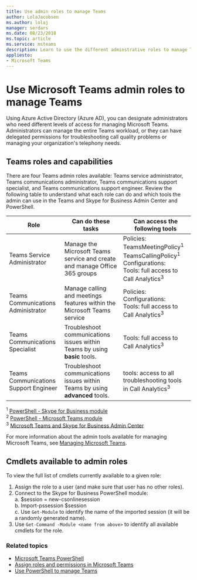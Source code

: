 ```yaml
---
title: Use admin roles to manage Teams
author: LolaJacobsen
ms.author: lolaj
manager: serdars
ms.date: 08/23/2018
ms.topic: article
ms.service: msteams
description: Learn to use the different adminstrative roles to manage Teams.
appliesto: 
- Microsoft Teams
---
```


# Use Microsoft Teams admin roles to manage Teams

Using Azure Active Directory (Azure AD), you can designate administrators who need different levels of access for managing Microsoft Teams. Administrators can manage the entire Teams workload, or they can have delegated permissions for troubleshooting call quality problems or managing your organization's telephony needs. 

## Teams roles and capabilities

There are four Teams admin roles available: Teams service administrator, Teams communications administrator, Teams communications support specialist, and Teams communications support engineer. Review the following table to understand what each role can do and which tools the admin can use in the Teams and Skype for Business Admin Center and PowerShell.

<!-- add Global admin role? -->

| Role | Can do these tasks | Can access the following tools |
|----- | ------------------ | ------------------------------ |
| Teams Service Administrator | Manage the Microsoft Teams service and create and manage Office 365 groups | Policies:  <br>TeamsMeetingPolicy<sup>1</sup><br> TeamsCallingPolicy<sup>1</sup><br>Configurations:<br>Tools: full access to Call Analytics<sup>3</sup> |
| Teams Communications Administrator | Manage calling and meetings features within the Microsoft Teams service | Policies:<br>Configurations:<br>Tools: full access to Call Analytics<sup>3</sup> |
| Teams Communications Specialist | Troubleshoot communications issues within Teams by using **basic** tools.| Tools: full access to Call Analytics<sup>3</sup> |
| Teams Communications Support Engineer | Troubleshoot communications issues within Teams by using **advanced** tools. | tools: access to all troubleshooting tools in Call Analytics<sup>3</sup>

<sup>1</sup> [PowerShell - Skype for Business module](https://docs.microsoft.com/en-us/office365/enterprise/powershell/manage-skype-for-business-online-with-office-365-powershell)<br>
<sup>2</sup> [PowerShell - Microsoft Teams module](https://www.powershellgallery.com/packages/MicrosoftTeams/)<br>
<sup>3</sup> [Microsoft Teams and Skype for Business Admin Center](https://docs.microsoft.com/en-us/microsoftteams/manage-teams-skypeforbusiness-admin-center)
<!-- <sup>4</sup> Azure Active Directory Admin Center <<note that these are going to come later because they’re related to O365 Group management>> 
<sup>5</sup> Microsoft 365 Admin Center <<note that these are going to come later because they’re related to O365 Group management>> 
-->
For more information about the admin tools available for managing Microsoft Teams, see [Managing Microsoft Teams](https://docs.microsoft.com/en-us/microsoftteams/manage-teams-skypeforbusiness-admin-center).

## Cmdlets available to admin roles

To view the full list of cmdlets currently available to a given role:

1.	Assign the role to a user (and make sure that user has no other roles).
2.	Connect to the Skype for Business PowerShell module:<br>
    a. $session = new-csonlinesession<br>
    b. Import-pssession $session <br>
    c. Use ``Get-Module`` to identify the name of the imported session (it will be a randomly generated name).
1. Use ``Get-Command -Module <name from above>`` to identify all available cmdlets for the role.

### Related topics

- [Microsoft Teams PowerShell](https://docs.microsoft.com/en-us/powershell/module/teams/?view=teams-ps)
- [Assign roles and permissions in Microsoft Teams](https://docs.microsoft.com/en-us/microsoftteams/assign-roles-permissions)
- [Use PowerShell to manage Teams](using-powershell-to-manage-teams.md)


